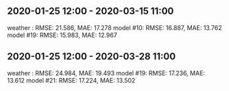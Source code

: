 ## 2020-01-25 12:00 - 2020-03-15 11:00 
weather  : RMSE: 21.586, MAE: 17.278
model #10: RMSE: 16.887, MAE: 13.762
model #19: RMSE: 15.983, MAE: 12.967

## 2020-01-25 12:00 - 2020-03-28 11:00
weather  : RMSE: 24.984, MAE: 19.493
model #19: RMSE: 17.236, MAE: 13.612
model #21: RMSE: 17.224, MAE: 13.502